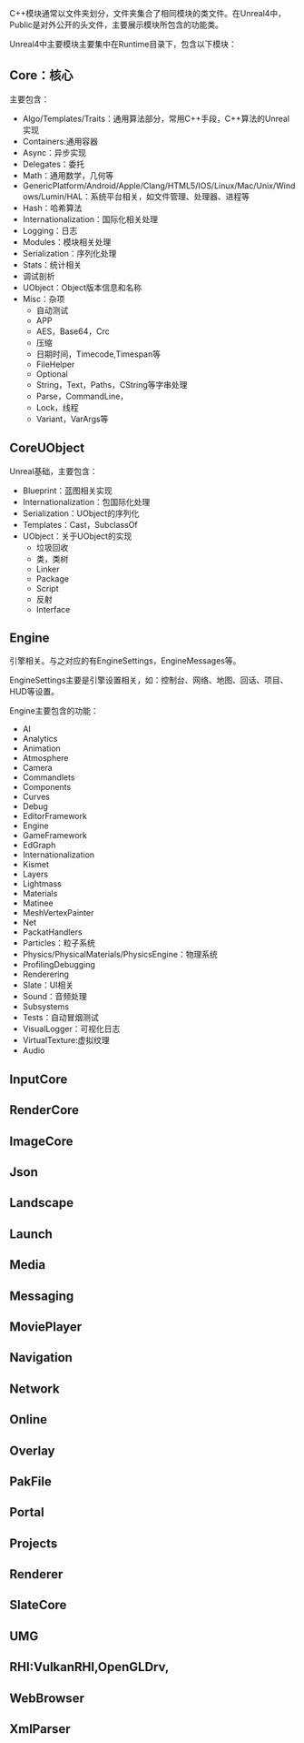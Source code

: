 C++模块通常以文件夹划分，文件夹集合了相同模块的类文件。在Unreal4中，Public是对外公开的头文件，主要展示模块所包含的功能类。

Unreal4中主要模块主要集中在Runtime目录下，包含以下模块：

## Core：核心

主要包含：

- Algo/Templates/Traits：通用算法部分，常用C++手段，C++算法的Unreal实现
- Containers:通用容器
- Async：异步实现
- Delegates：委托
- Math：通用数学，几何等
- GenericPlatform/Android/Apple/Clang/HTML5/IOS/Linux/Mac/Unix/Windows/Lumin/HAL：系统平台相关，如文件管理、处理器、进程等
- Hash：哈希算法
- Internationalization：国际化相关处理
- Logging：日志
- Modules：模块相关处理
- Serialization：序列化处理
- Stats：统计相关
- 调试剖析
- UObject：Object版本信息和名称
- Misc：杂项
  - 自动测试
  - APP
  - AES，Base64，Crc
  - 压缩
  - 日期时间，Timecode,Timespan等
  - FileHelper
  - Optional
  - String，Text，Paths，CString等字串处理
  - Parse，CommandLine，
  - Lock，线程
  - Variant，VarArgs等

## CoreUObject

Unreal基础，主要包含：

- Blueprint：蓝图相关实现
- Internationalization：包国际化处理
- Serialization：UObject的序列化
- Templates：Cast，SubclassOf
- UObject：关于UObject的实现
  - 垃圾回收
  - 类，类树
  - Linker
  - Package
  - Script
  - 反射
  - Interface



## Engine

引擎相关。与之对应的有EngineSettings，EngineMessages等。

EngineSettings主要是引擎设置相关，如：控制台、网络、地图、回话、项目、HUD等设置。

Engine主要包含的功能：

- AI
- Analytics
- Animation
- Atmosphere
- Camera
- Commandlets
- Components
- Curves
- Debug
- EditorFramework
- Engine
- GameFramework
- EdGraph
- Internationalization
- Kismet
- Layers
- Lightmass
- Materials
- Matinee
- MeshVertexPainter
- Net
- PackatHandlers
- Particles：粒子系统
- Physics/PhysicalMaterials/PhysicsEngine：物理系统
- ProfilingDebugging
- Renderering
- Slate：UI相关
- Sound：音频处理
- Subsystems
- Tests：自动冒烟测试
- VisualLogger：可视化日志
- VirtualTexture:虚拟纹理
- Audio



## InputCore



## RenderCore



## ImageCore



## Json



## Landscape



## Launch



## Media



## Messaging



## MoviePlayer



## Navigation



## Network



## Online



## Overlay



## PakFile



## Portal



## Projects



## Renderer



## SlateCore



## UMG



## RHI:VulkanRHI,OpenGLDrv,



## WebBrowser



## XmlParser



